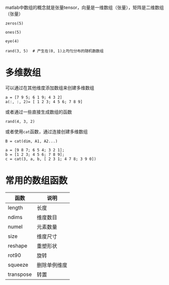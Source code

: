 matlab中数组的概念就是张量tensor，向量是一维数组（张量），矩阵是二维数组（张量）

```
zeros(5)

ones(5)

eye(4)

rand(3, 5)  # 产生在(0, 1)上均匀分布的随机数数组
```

# 多维数组

可以通过在其他维度添加数组来创建多维数组

```
a = [7 9 5; 6 1 9; 4 3 2]
a(:, :, 2)= [ 1 2 3; 4 5 6; 7 8 9]
```

或者通过一些直接生成数组的函数

`rand(4, 3, 2)`

或者使用`cat`函数，通过连接创建多维数组

`B = cat(dim, A1, A2...)`

```
a = [9 8 7; 6 5 4; 3 2 1];
b = [1 2 3; 4 5 6; 7 8 9];
c = cat(3, a, b, [ 2 3 1; 4 7 8; 3 9 0])
```

# 常用的数组函数

| 函数      | 说明         |
| --------- | ------------ |
| length    | 长度         |
| ndims     | 维度数目     |
| numel     | 元素数量     |
| size      | 维度尺寸     |
| reshape   | 重塑形状     |
| rot90     | 旋转         |
| squeeze   | 删除单例维度 |
| transpose | 转置         |

